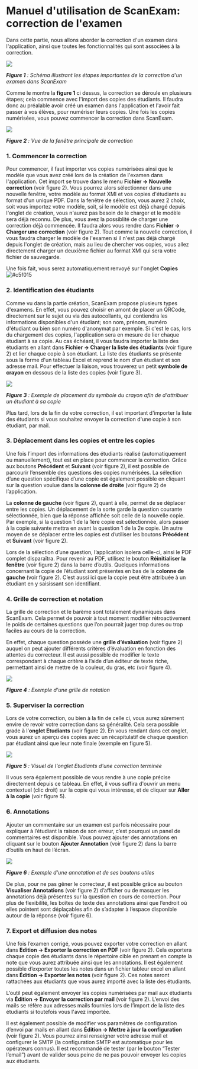 # Manuel d'utilisation de ScanExam: correction de l'examen

Dans cette partie, nous allons aborder la correction d'un examen dans l'application, ainsi que toutes les fonctionnalités qui sont associées à la correction.

<img src="https://github.com/ScanExam/ScanExam/blob/master/infos.readme.french/correction_schema.png?raw=true">

***Figure 1** : Schéma illustrant les étapes importantes de la correction d'un examen dans ScanExam*

Comme le montre la **figure 1** ci dessus, la correction se déroule en plusieurs étapes; cela commence avec l'import des copies des étudiants. Il faudra donc au préalable avoir créé un examen dans l'application et l'avoir fait passer à vos élèves, pour numériser leurs copies. Une fois les copies numérisées, vous pouvez commencer la correction dans ScanExam.

<img src="https://github.com/ScanExam/ScanExam/blob/master/infos.readme.french/correction_vue.png?raw=true">

***Figure 2** : Vue de la fenêtre principale de correction*

### 1. Commencer la correction

Pour commencer, il faut importer vos copies numérisées ainsi que le modèle que vous avez créé lors de la création de l'examen dans l'application. Cet import se trouve dans le menu **Fichier -> Nouvelle correction** (voir figure 2). Vous pourrez alors sélectionner dans une nouvelle fenêtre, votre modèle au format XMI et vos copies d'étudiants au format d'un unique PDF. Dans la fenêtre de sélection, vous aurez 2 choix, soit vous importez votre modèle, soit, si le modèle est déjà chargé depuis l'onglet de création, vous n'aurez pas besoin de le charger et le modèle sera déjà reconnu.
De plus, vous avez la possiblité de charger une correction déjà commencée. Il faudra alors vous rendre dans **Fichier -> Charger une correction** (voir figure 2). Tout comme la nouvelle correction, il vous faudra charger le modèle de l'examen si il n'est pas déjà chargé depuis l'onglet de création, mais au lieu de chercher vos copies, vous allez directement charger un deuxième fichier au format XMI qui sera votre fichier de sauvegarde.

Une fois fait, vous serez automatiquement renvoyé sur l'onglet **Copies** ![#c5f015](https://via.placeholder.com/15/c5f015/000000?text=+)

### 2. Identification des étudiants

Comme vu dans la partie création, ScanExam propose plusieurs types d'examens.
En effet, vous pouvez choisir en amont de placer un QRCode, directement sur le sujet ou via des autocollants, qui contiendra les informations disponibles d'un étudiant; son nom, prénom, numéro d'étudiant ou bien son numéro d'anonymat par exemple. Si c'est le cas, lors du chargement des copies, l'application sera en mesure de lier chaque étudiant à sa copie. Au cas échéant, il vous faudra importer la liste des étudiants en allant dans **Fichier -> Charger la liste des étudiants** (voir figure 2) et lier chaque copie à son étudiant. La liste des étudiants se présente sous la forme d'un tableau Excel et reprend le nom d'un étudiant et son adresse mail. Pour effectuer la liaison, vous trouverez un petit **symbole de crayon** en dessous de la liste des copies (voir figure 3).

<img src="https://github.com/ScanExam/ScanExam/blob/master/infos.readme.french/correction_name.PNG?raw=true">

***Figure 3** : Exemple de placement du symbole du crayon afin de d'attribuer un étudiant à sa copie*

Plus tard, lors de la fin de votre correction, il est important d'importer la liste des étudiants si vous souhaitez envoyer la correction d'une copie à son étudiant, par mail.

### 3. Déplacement dans les copies et entre les copies

Une fois l’import des informations des étudiants réalisé (automatiquement ou manuellement), tout est en place pour commencer la correction. Grâce aux boutons **Précédent** et **Suivant** (voir figure 2), il est possible de parcourir l’ensemble des questions des copies numérisées. La sélection d’une question spécifique d’une copie est également possible en cliquant sur la question voulue dans la **colonne de droite** (voir figure 2) de l’application. 

La **colonne de gauche** (voir figure 2), quant à elle, permet de se déplacer entre les copies. Un déplacement de la sorte garde la question courante sélectionnée, bien que la réponse affichée soit celle de la nouvelle copie. Par exemple, si la question 1 de la 1ère copie est sélectionnée, alors passer à la copie suivante mettra en avant la question 1 de la 2e copie. Un autre moyen de se déplacer entre les copies est d’utiliser les boutons **Précédent** et **Suivant** (voir figure 2).

Lors de la sélection d’une question, l’application isolera celle-ci, ainsi le PDF complet disparaîtra. Pour revenir au PDF, utilisez le bouton **Réinitialiser la fenêtre** (voir figure 2) dans la barre d’outils.
Quelques informations concernant la copie de l’étudiant sont présentes en bas de la **colonne de gauche** (voir figure 2). C’est aussi ici que la copie peut être attribuée à un étudiant en y saisissant son identifiant.

### 4. Grille de correction et notation

La grille de correction et le barème sont totalement dynamiques dans ScanExam. Cela permet de pouvoir à tout moment modifier rétroactivement le poids de certaines questions que l’on pourrait juger trop dures ou trop faciles au cours de la correction.

En effet, chaque question possède une **grille d’évaluation** (voir figure 2) auquel on peut ajouter différents critères d’évaluation en fonction des attentes du correcteur. Il est aussi possible de modifier le texte correspondant à chaque critère à l’aide d’un éditeur de texte riche, permettant ainsi de mettre de la couleur, du gras, etc (voir figure 4).

<img src="https://github.com/ScanExam/ScanExam/blob/master/infos.readme.french/correction_grader.PNG?raw=true">

***Figure 4** : Exemple d'une grille de notation*

### 5. Superviser la correction

Lors de votre correction, ou bien à la fin de celle ci, vous aurez sûrement envire de revoir votre correction dans sa généralité. Cela sera possible grade à l'**onglet Etudiants** (voir figure 2). En vous rendant dans cet onglet, vous aurez un aperçu des copies avec un récapitulatif de chaque question par étudiant ainsi que leur note finale (exemple en figure 5).

<img src="https://github.com/ScanExam/ScanExam/blob/master/infos.readme.french/correction_students_vue.PNG?raw=true">

***Figure 5** : Visuel de l'onglet Etudiants d'une correction terminée*

Il vous sera également possible de vous rendre à une copie précise directement depuis ce tableau. En effet, il vous suffira d'ouvrir un menu contextuel (clic droit) sur la copie qui vous intéresse, et de cliquer sur **Aller à la copie** (voir figure 5).

### 6. Annotations

Ajouter un commentaire sur un examen est parfois nécessaire pour expliquer à l’étudiant la raison de son erreur, c’est pourquoi un panel de commentaires est disponible. 
Vous pouvez ajouter des annotations en cliquant sur le bouton **Ajouter Annotation** (voir figure 2) dans la barre d’outils en haut de l’écran. 

<img src="https://github.com/ScanExam/ScanExam/blob/master/infos.readme.french/correction_annotations.png?raw=true">

***Figure 6** : Exemple d'une annotation et de ses boutons utiles*

De plus, pour ne pas gêner le correcteur, il est possible grâce au bouton **Visualiser Annotations** (voir figure 2) d’afficher ou de masquer les annotations déjà présentes sur la question en cours de correction. Pour plus de flexibilité, les boîtes de texte des annotations ainsi que l’endroit où elles pointent sont déplaçables afin de s’adapter à l’espace disponible autour de la réponse (voir figure 6).


### 7. Export et diffusion des notes

Une fois l’examen corrigé, vous pouvez exporter votre correction en allant dans **Edition -> Exporter la correction en PDF** (voir figure 2). Cela exportera chaque copie des étudiants dans le répertoire cible en prenant en compte la note que vous aurez attribuée ainsi que les annotations.
Il est également possible d’exporter toutes les notes dans un fichier tableur excel en allant dans **Édition -> Exporter les notes** (voir figure 2). Ces notes seront rattachées aux étudiants que vous aurez importé avec la liste des étudiants.

L’outil peut également envoyer les copies numérisées par mail aux étudiants via **Édition -> Envoyer la correction par mail** (voir figure 2). L’envoi des mails se réfère aux adresses mails fournies lors de l’import de la liste des étudiants si toutefois vous l'avez importée.

Il est également possible de modifier vos paramètres de configuration d’envoi par mails en allant dans **Édition -> Mettre à jour la configuration** (voir figure 2). Vous pourrez ainsi renseigner votre adresse mail et configurer le SMTP (la configuration SMTP est automatique pour les opérateurs connus). Il est recommandé de tester (par le bouton “Tester l’email”) avant de valider sous peine de ne pas pouvoir envoyer les copies aux étudiants.